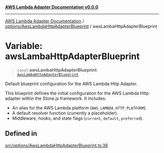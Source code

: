 [**AWS Lambda Adapter Documentation v0.0.0**](../../../README.md)

***

[AWS Lambda Adapter Documentation](../../../modules.md) / [options/AwsLambdaHttpAdapterBlueprint](../README.md) / awsLambaHttpAdapterBlueprint

# Variable: awsLambaHttpAdapterBlueprint

> `const` **awsLambaHttpAdapterBlueprint**: [`AwsLambaHttpAdapterBlueprint`](../interfaces/AwsLambaHttpAdapterBlueprint.md)

Default blueprint configuration for the AWS Lambda Http Adapter.

This blueprint defines the initial configuration for the AWS Lambda Http adapter
within the Stone.js framework. It includes:
- An alias for the AWS Lambda platform (`AWS_LAMBDA_HTTP_PLATFORM`).
- A default resolver function (currently a placeholder).
- Middleware, hooks, and state flags (`current`, `default`, `preferred`).

## Defined in

[src/options/AwsLambdaHttpAdapterBlueprint.ts:36](https://github.com/stonemjs/aws-middleware/blob/f8f28d71d5c0361fb5acf8a9a666be52d9e731c3/src/options/AwsLambdaHttpAdapterBlueprint.ts#L36)
